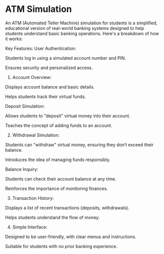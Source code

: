 # ATM Simulation
An ATM (Automated Teller Machine) simulation for students is a simplified, educational version of real-world banking systems designed to help students understand basic banking operations. Here's a breakdown of how it works:

Key Features:
User Authentication:

Students log in using a simulated account number and PIN.

Ensures security and personalized access.

1. Account Overview:

Displays account balance and basic details.

Helps students track their virtual funds.

Deposit Simulation:

Allows students to "deposit" virtual money into their account.

Teaches the concept of adding funds to an account.

2. Withdrawal Simulation:

Students can "withdraw" virtual money, ensuring they don’t exceed their balance.

Introduces the idea of managing funds responsibly.

Balance Inquiry:

Students can check their account balance at any time.

Reinforces the importance of monitoring finances.

3. Transaction History:

Displays a list of recent transactions (deposits, withdrawals).

Helps students understand the flow of money.

4. Simple Interface:

Designed to be user-friendly, with clear menus and instructions.

Suitable for students with no prior banking experience.
